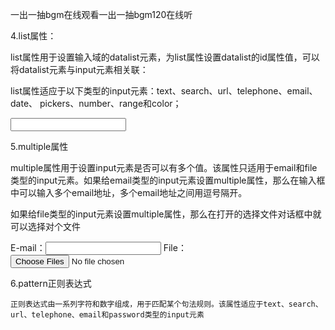 一出一抽bgm在线观看一出一抽bgm120在线听

4.list属性：

   list属性用于设置输入域的datalist元素，为list属性设置datalist的id属性值，可以将datalist元素与input元素相关联：

   list属性适应于以下类型的input元素：text、search、url、telephone、email、date、 pickers、number、range和color；   

<!doctype html>
<html>
<head>
<meta charset="utf-8">
<title>6.2.1</title>
</head>
<body>
<input type="url" list="url_list" name="myUrl" />
<datalist id="url_list">
  <option label="Microsoft" value="http://www.microsoft.com" />
  <option label="Google" value="http://www.google.com" />
  <option label="百度" value="http://www.baidu.com" />
</datalist>
</body>
</html>

5.multiple属性

   multiple属性用于设置input元素是否可以有多个值。该属性只适用于email和file类型的input元素。如果给email类型的input元素设置multiple属性，那么在输入框中可以输入多个email地址，多个email地址之间用逗号隔开。

如果给file类型的input元素设置multiple属性，那么在打开的选择文件对话框中就可以选择对个文件

E-mail：<input type="email" name="myEmail" multiple />
File：<input type="file" name="myFile" multiple />

6.pattern正则表达式

    正则表达式由一系列字符和数字组成，用于匹配某个句法规则。该属性适应于text、search、url、telephone、email和password类型的input元素
